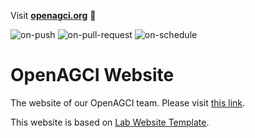 Visit **[openagci.org](http://openagci.org)** 🚀

![on-push](../../actions/workflows/on-push.yaml/badge.svg)
![on-pull-request](../../actions/workflows/on-pull-request.yaml/badge.svg)
![on-schedule](../../actions/workflows/on-schedule.yaml/badge.svg)

# OpenAGCI Website

The website of our OpenAGCI team. Please visit [this link](https://openagci.github.io/openagci-website).

This website is based on [Lab Website Template](https://greene-lab.gitbook.io/lab-website-template-docs).
